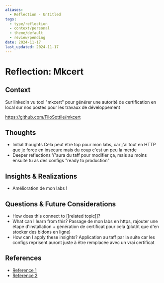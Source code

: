 ```yaml
---
aliases:
  - Reflection - Untitled
tags:
  - type/reflection
  - context/personal
  - theme/default
  - review/pending
date: 2024-11-17
last_updated: 2024-11-17
---
```


# Reflection: Mkcert

## Context
Sur linkedin vu tool "mkcert" pour générer une autorité de certification en local sur nos postes pour les travaux de développement

https://github.com/FiloSottile/mkcert
## Thoughts
- Initial thoughts
Cela peut être top pour mon labs, car j'ai tout en HTTP que je force en insecure mais du coup c'est un peu la merde
- Deeper reflections
Y'aura du taff pour modifier ça, mais au moins ensuite tu as des configs "ready to production"

## Insights & Realizations
- Amélioration de mon labs !

## Questions & Future Considerations
- How does this connect to [[related topic]]?
- What can I learn from this?
Passage de mon labs en https, rajouter une étape d'installation + génération de certificat pour cela (plutôt que d'en stocker des bidons en ligne)
- How can I apply these insights?
Application au taff par la suite car les configs reprisent auront juste à être remplacée avec un vrai certificat

## References
- [Reference 1](link)
- [Reference 2](link)